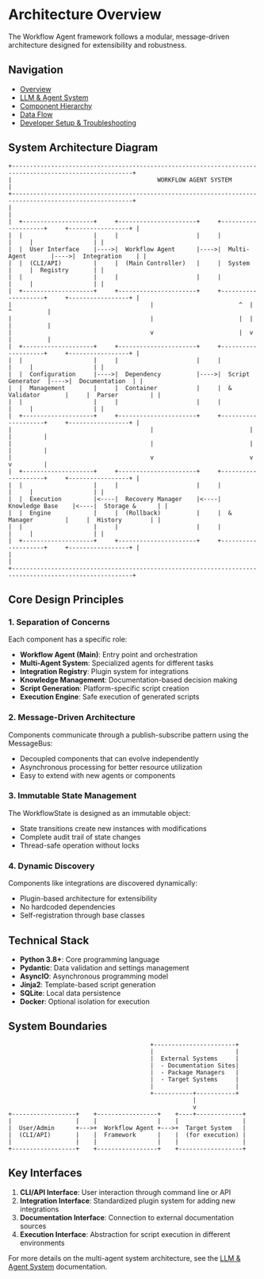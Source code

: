 # Architecture Overview

The Workflow Agent framework follows a modular, message-driven architecture designed for extensibility and robustness.

## Navigation

-   [Overview](overview-readme.md)
-   [LLM & Agent System](llm-agents-readme.md)
-   [Component Hierarchy](component-hierarchy-readme.md)
-   [Data Flow](data-flow-readme.md)
-   [Developer Setup & Troubleshooting](developer-readme.md)

## System Architecture Diagram

```
+--------------------------------------------------------------------------------------------------------+
|                                         WORKFLOW AGENT SYSTEM                                           |
+--------------------------------------------------------------------------------------------------------+
|                                                                                                        |
|  +--------------------+     +----------------------+     +--------------------+     +-----------------+ |
|  |                    |     |                      |     |                    |     |                 | |
|  |  User Interface    |---->|  Workflow Agent      |---->|  Multi-Agent       |---->|  Integration    | |
|  |  (CLI/API)         |     |  (Main Controller)   |     |  System            |     |  Registry       | |
|  |                    |     |                      |     |                    |     |                 | |
|  +--------------------+     +----------------------+     +--------------------+     +-----------------+ |
|                                       |                        ^  |                         ^          |
|                                       |                        |  |                         |          |
|                                       v                        |  v                         |          |
|  +--------------------+     +----------------------+     +--------------------+     +-----------------+ |
|  |                    |     |                      |     |                    |     |                 | |
|  |  Configuration     |---->|  Dependency          |---->|  Script Generator  |---->|  Documentation  | |
|  |  Management        |     |  Container           |     |  & Validator       |     |  Parser         | |
|  |                    |     |                      |     |                    |     |                 | |
|  +--------------------+     +----------------------+     +--------------------+     +-----------------+ |
|                                       |                           |                          |         |
|                                       |                           |                          |         |
|                                       v                           v                          v         |
|  +--------------------+     +----------------------+     +--------------------+     +-----------------+ |
|  |                    |     |                      |     |                    |     |                 | |
|  |  Execution         |<----|  Recovery Manager    |<----|  Knowledge Base    |<----|  Storage &      | |
|  |  Engine            |     |  (Rollback)          |     |  & Manager         |     |  History        | |
|  |                    |     |                      |     |                    |     |                 | |
|  +--------------------+     +----------------------+     +--------------------+     +-----------------+ |
|                                                                                                        |
+--------------------------------------------------------------------------------------------------------+
```

## Core Design Principles

### 1. Separation of Concerns

Each component has a specific role:

-   **Workflow Agent (Main)**: Entry point and orchestration
-   **Multi-Agent System**: Specialized agents for different tasks
-   **Integration Registry**: Plugin system for integrations
-   **Knowledge Management**: Documentation-based decision making
-   **Script Generation**: Platform-specific script creation
-   **Execution Engine**: Safe execution of generated scripts

### 2. Message-Driven Architecture

Components communicate through a publish-subscribe pattern using the MessageBus:

-   Decoupled components that can evolve independently
-   Asynchronous processing for better resource utilization
-   Easy to extend with new agents or components

### 3. Immutable State Management

The WorkflowState is designed as an immutable object:

-   State transitions create new instances with modifications
-   Complete audit trail of state changes
-   Thread-safe operation without locks

### 4. Dynamic Discovery

Components like integrations are discovered dynamically:

-   Plugin-based architecture for extensibility
-   No hardcoded dependencies
-   Self-registration through base classes

## Technical Stack

-   **Python 3.8+**: Core programming language
-   **Pydantic**: Data validation and settings management
-   **AsyncIO**: Asynchronous programming model
-   **Jinja2**: Template-based script generation
-   **SQLite**: Local data persistence
-   **Docker**: Optional isolation for execution

## System Boundaries

```
                                        +-----------------------+
                                        |                       |
                                        |  External Systems     |
                                        |  - Documentation Sites|
                                        |  - Package Managers   |
                                        |  - Target Systems     |
                                        |                       |
                                        +-----------+-----------+
                                                    |
                                                    v
+------------------+    +-----------------+    +----+-------------+
|                  |    |                 |    |                  |
|  User/Admin      +--->+  Workflow Agent +--->+  Target System   |
|  (CLI/API)       |    |  Framework      |    |  (for execution) |
|                  |    |                 |    |                  |
+------------------+    +-----------------+    +------------------+
```

## Key Interfaces

1.  **CLI/API Interface**: User interaction through command line or API
2.  **Integration Interface**: Standardized plugin system for adding new integrations
3.  **Documentation Interface**: Connection to external documentation sources
4.  **Execution Interface**: Abstraction for script execution in different environments

For more details on the multi-agent system architecture, see the [LLM & Agent System](llm-agents-readme.md) documentation.